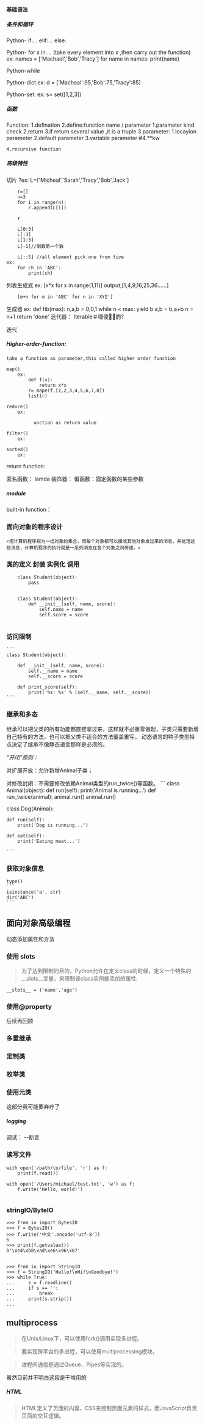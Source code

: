 #### 基础语法

##### 条件和循环
Python- if:... elif:... else:

Python- for x in ... (take every element into x ,then carry out the function)
	ex:
		names = ['Machael','Bob','Tracy']
		for name in names:
			print(name)

Python-while

Python-dict
	ex: 
		d = ['Macheal':95,'Bob':75,'Tracy':85]

Python-set:
	ex:
		s= set([1,2,3])
##### 函数
Function:
	1.defination
	2.define:function name / parameter
		1.parameter kind check
		2.return
		3.if return several value ,it is a truple
	3.parameter:
		1.locayion parameter
		2.default parameter 
		3.variable parameter
		#4.**kw

	4.recursive function
##### 高级特性
切片 
?ex:
		L=['Micheal','Sarah','Tracy','Bob','Jack']

		r=[]
		n=3
		for i in range(n):
			r.append(L[i])

		r

		L[0:3]
		L[:3]
		L[1:3]
		L[-1]//倒数第一个数

		L[::5] //all element pick one from five
	ex:
		for ch in 'ABC':
			print(ch)

列表生成式
	ex:
		[x*x for x in range(1,11)]
		output;[1,4,9,16,25,36......]

		[m+n for m in 'ABC' for n in 'XYZ']

生成器 
	ex:
		def fib(max):
			n,a,b = 0,0,1
			while n < max:
				yield b
				a,b = b,a+b
				n = n+1
			return 'done'
迭代器：
	Iterable＃嚎傻韵?



迭代

##### Higher-order-function:
	take a function as parameter,this called higher order function

	map()
		ex:
			def f(x):
				return x*x
			r= mape(f,[1,2,3,4,5,6,7,8])
			list(r)

	reduce()
		ex:
			
              unction as return value

	filter()
		ex:
			
	sorted()
		ex:

return function:
	
匿名函数： lamda
装饰器：
偏函数：固定函数的某些参数


##### module

built-in function：
### 面向对象的程序设计
	<把计算机程序视为一组对象的集合，而每个对象都可以接收其他对象发过来的消息，并处理这些消息，计算机程序的执行就是一系列消息在各个对象之间传递。>
	
### 类的定义 封装 实例化 调用

```
	class Student(object):
		pass
		
		
	class Student(object):
		def __init__(self, name, score):
			self.name = name
			self.score = score
	
```

### 访问限制
	```
	class Student(object):

		def __init__(self, name, score):
			self.__name = name
			self.__score = score
		
		def print_score(self):
			print('%s: %s' % (self.__name, self.__score))
	```
	
	
### 继承和多态

继承可以把父类的所有功能都直接拿过来，这样就不必重零做起，子类只需要新增自己特有的方法，也可以把父类不适合的方法覆盖重写。
动态语言的鸭子类型特点决定了继承不像静态语言那样是必须的。

*“开闭”原则：*

对扩展开放：允许新增Animal子类；

对修改封闭：不需要修改依赖Animal类型的run_twice()等函数。
	```
class Animal(object):
	def run(self):
		print('Animal is running...')
	def run_twice(animal):
		animal.run()
		animal.run()
		
class Dog(Animal):

    def run(self):
        print('Dog is running...')

    def eat(self):
        print('Eating meat...')

	```
### 获取对象信息
	type()
	```
	isinstance('a', str) 
	dir('ABC')
	```
##### 
## 面向对象高级编程

动态添加属性和方法

### 使用 __slots__
>   为了达到限制的目的，Python允许在定义class的时候，定义一个特殊的__slots__变量，来限制该class实例能添加的属性:

``` 
__slots__ = ('name','age')

```
### 使用@property
后续再回顾


### 多重继承

### 定制类

### 枚举类

### 使用元类    
这部分我可能要弃疗了

##### logging
调试：
	--断言
	
### 读写文件
```
with open('/path/to/file', 'r') as f:
    print(f.read())
    
with open('/Users/michael/test.txt', 'w') as f:
    f.write('Hello, world!')
    
```


### stringIO/ByteIO
```
>>> from io import BytesIO
>>> f = BytesIO()
>>> f.write('中文'.encode('utf-8'))
6
>>> print(f.getvalue())
b'\xe4\xb8\xad\xe6\x96\x87'


>>> from io import StringIO
>>> f = StringIO('Hello!\nHi!\nGoodbye!')
>>> while True:
...     s = f.readline()
...     if s == '':
...         break
...     print(s.strip())
...

```

## multiprocess
> 在Unix/Linux下，可以使用fork()调用实现多进程。

> 要实现跨平台的多进程，可以使用multiprocessing模块。

> 进程间通信是通过Queue、Pipes等实现的。

虽然目前并不明白这段是干啥用的

##### HTML
> HTML定义了页面的内容，CSS来控制页面元素的样式，而JavaScript负责页面的交互逻辑。